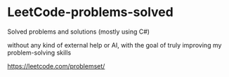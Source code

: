# LeetCode-problems-solved

Solved problems and solutions (mostly using C#)

without any kind of external help or AI, 
 with the goal of truly improving my problem-solving skills
 
https://leetcode.com/problemset/
